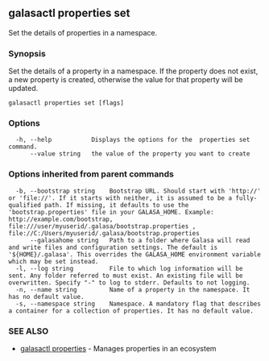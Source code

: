 ## galasactl properties set

Set the details of properties in a namespace.

### Synopsis

Set the details of a property in a namespace. If the property does not exist, a new property is created, otherwise the value for that property will be updated.

```
galasactl properties set [flags]
```

### Options

```
  -h, --help           Displays the options for the  properties set command.
      --value string   the value of the property you want to create
```

### Options inherited from parent commands

```
  -b, --bootstrap string    Bootstrap URL. Should start with 'http://' or 'file://'. If it starts with neither, it is assumed to be a fully-qualified path. If missing, it defaults to use the 'bootstrap.properties' file in your GALASA_HOME. Example: http://example.com/bootstrap, file:///user/myuserid/.galasa/bootstrap.properties , file://C:/Users/myuserid/.galasa/bootstrap.properties
      --galasahome string   Path to a folder where Galasa will read and write files and configuration settings. The default is '${HOME}/.galasa'. This overrides the GALASA_HOME environment variable which may be set instead.
  -l, --log string          File to which log information will be sent. Any folder referred to must exist. An existing file will be overwritten. Specify "-" to log to stderr. Defaults to not logging.
  -n, --name string         Name of a property in the namespace. It has no default value.
  -s, --namespace string    Namespace. A mandatory flag that describes a container for a collection of properties. It has no default value.
```

### SEE ALSO

* [galasactl properties](galasactl_properties.md)	 - Manages properties in an ecosystem

